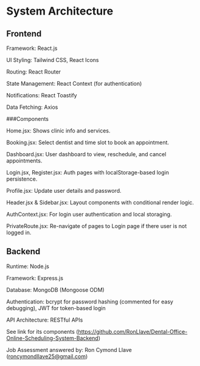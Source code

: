 # System Architecture
## Frontend

Framework: React.js

UI Styling: Tailwind CSS, React Icons

Routing: React Router

State Management: React Context (for authentication)

Notifications: React Toastify

Data Fetching: Axios

###Components

Home.jsx: Shows clinic info and services.

Booking.jsx: Select dentist and time slot to book an appointment.

Dashboard.jsx: User dashboard to view, reschedule, and cancel appointments.

Login.jsx, Register.jsx: Auth pages with localStorage-based login persistence.

Profile.jsx: Update user details and password.

Header.jsx & Sidebar.jsx: Layout components with conditional render logic.

AuthContext.jsx: For login user authentication and local storaging.

PrivateRoute.jsx: Re-navigate of pages to Login page if there user is not logged in.

## Backend 

Runtime: Node.js

Framework: Express.js

Database: MongoDB (Mongoose ODM)

Authentication: bcrypt for password hashing (commented for easy debugging), JWT for token-based login

API Architecture: RESTful APIs

See link for its components (https://github.com/RonLlave/Dental-Office-Online-Scheduling-System-Backend)

Job Assessment answered by: Ron Cymond Llave (roncymondllave25@gmail.com)
